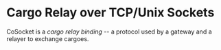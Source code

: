 # Cargo Relay over TCP/Unix Sockets

CoSocket is a _cargo relay binding_ -- a protocol used by a gateway and a relayer to exchange cargoes.
